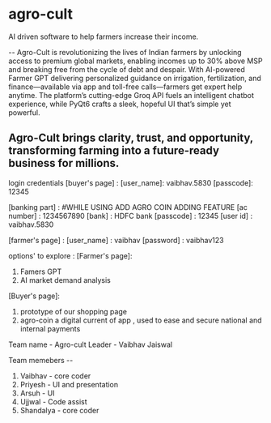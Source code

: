# agro-cult
AI driven software to help farmers increase their income.

--
Agro-Cult is revolutionizing the lives of Indian farmers by unlocking access to premium global markets, 
enabling incomes up to 30% above MSP and breaking free from the cycle of debt and despair.
With AI-powered Farmer GPT delivering personalized guidance on irrigation, fertilization, and finance—available via app and toll-free calls—farmers get expert help anytime. 
The platform’s cutting-edge Groq API fuels an intelligent chatbot experience, 
while PyQt6 crafts a sleek, hopeful UI that’s simple yet powerful. 

Agro-Cult brings clarity, trust, and opportunity, transforming farming into a future-ready business for millions.
--


login credentials
[buyer's page] : 
    [user_name]: vaibhav.5830
    [passcode]: 12345

  [banking part] : #WHILE USING ADD AGRO COIN ADDING FEATURE
      [ac number] : 1234567890
      [bank] : HDFC bank
      [passcode] : 12345
      [user id] : vaibhav.5830

[farmer's page] :
    [user_name] : vaibhav
    [password] : vaibhav123

options' to explore : 
[Farmer's page]:
1) Famers GPT
2) AI market demand analysis

[Buyer's page]:
1) prototype of our shopping page
2) agro-coin a digital current of app , used to ease and secure national and internal payments

Team name - Agro-cult
Leader - Vaibhav Jaiswal

Team memebers --
1) Vaibhav - core coder
2) Priyesh - UI and presentation
3) Arsuh - UI
4) Ujjwal - Code assist
5) Shandalya - core coder


